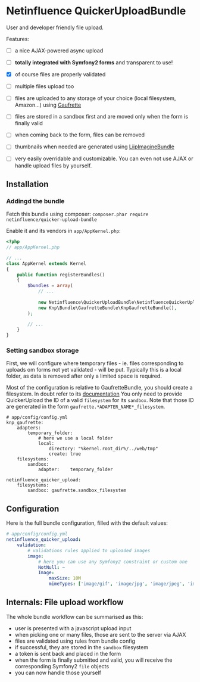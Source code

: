 # Netinfluence QuickerUploadBundle

User and developer friendly file upload.

Features:

 - [ ] a nice AJAX-powered async upload 
 - [ ] **totally integrated with Symfony2 forms** and transparent to use!
 - [x] of course files are properly validated
 - [ ] multiple files upload too
 - [ ] files are uploaded to any storage of your choice (local filesystem, Amazon...) using [Gaufrette](https://github.com/KnpLabs/KnpGaufretteBundle)
 - [ ] files are stored in a sandbox first and are moved only when the form is finally valid
 - [ ] when coming back to the form, files can be removed
 - [ ] thumbnails when needed are generated using [LiipImagineBundle](https://github.com/liip/LiipImagineBundle)
 - [ ] very easily overridable and customizable. You can even not use AJAX or handle upload files by yourself.
 
 
## Installation

### Addingd the bundle

Fetch this bundle using composer:
`composer.phar require netinfluence/quicker-upload-bundle`

Enable it and its vendors in `app/AppKernel.php`:

```php
<?php
// app/AppKernel.php

// ...
class AppKernel extends Kernel
{
    public function registerBundles()
    {
        $bundles = array(
            // ...
            
            new Netinfluence\QuickerUploadBundle\NetinfluenceQuickerUploadBundle(),
            new Knp\Bundle\GaufretteBundle\KnpGaufretteBundle(),
        );

        // ...
    }
}
```

### Setting sandbox storage

First, we will configure where temporary files - ie. files corresponding to uploads om forms not yet validated - will be put.
Typically this is a local folder, as data is removed after only a limited space is required.

Most of the configuration is relative to GaufretteBundle, you should create a filesystem. In doubt refer to its [documentation](https://github.com/KnpLabs/KnpGaufretteBundle)
You only need to provide QuickerUpload the ID of a valid `filesystem` for its `sandbox`. Note that those ID are generated in the form `gaufrette.*ADAPTER_NAME*_filesystem`.

```
# app/config/config.yml
knp_gaufrette:
    adapters:
        temporary_folder:
            # here we use a local folder
            local:
                directory: "%kernel.root_dir%/../web/tmp"
                create: true
    filesystems:
        sandbox:
            adapter:    temporary_folder
            
netinfluence_quicker_upload:
    filesystems:
        sandbox: gaufrette.sandbox_filesystem
```

 
## Configuration

Here is the full bundle configuration, filled with the default values:
```yml
# app/config/config.yml
netinfluence_quicker_upload:
    validation:
        # validations rules applied to uploaded images
        image:
            # here you can use any Symfony2 constraint or custom one
            NotNull: ~
            Image:
                maxSize: 10M
                mimeTypes: ['image/gif', 'image/jpg', 'image/jpeg', 'image/png', 'image/bmp', 'image/x-windows-bmp']
```
 
## Internals: File upload workflow

The whole bundle workflow can be summarised as this:

 * user is presented with a javascript upload input
 * when picking one or many files, those are sent to the server via AJAX
 * files are validated using rules from bundle config
 * if successful, they are stored in the `sandbox` filesystem
 * a token is sent back and placed in the form
 * when the form is finally submitted and valid, you will receive the corresponding Symfony2 `file` objects
 * you can now handle those yourself 
